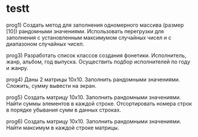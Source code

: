 # testt
prog1) Создать метод для заполнения одномерного массива (размер [10]) рандомными значениями. Использовать перегрузки для заполнения с установленным максимумом случайных чисел и с диапазоном случайных чисел.

prog3) Разработать список классов создания фонетики. Исполнитель, жанр, альбом, год выпуска. Осуществить подбор исполнителей по году и жанру.

prog4) Даны 2 матрицы 10x10. Заполнить рандомными значениями. Сложить, сумму вывести на экран.

prog5) Создать матрицу 10x10. Заполнить рандомными значениями. Найти суммы элементов в каждой строке. Отсортировать номера строк в порядке убывания сумм в данных строках.

prog6) Создать матрицу 10x10. Заполнить рандомными значениями. Найти максимум в каждой строке матрицы.
